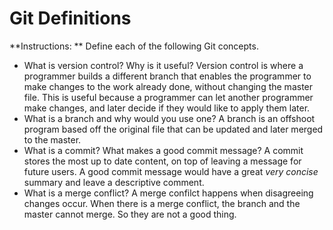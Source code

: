 # Git Definitions

**Instructions: ** Define each of the following Git concepts.

* What is version control?  Why is it useful?
Version control is where a programmer builds a different branch that enables the programmer to make changes to the work already done, without changing the master file. This is useful because a programmer can let another programmer make changes, and later decide if they would like to apply them later.
* What is a branch and why would you use one?
A branch is an offshoot program based off the original file that can be updated and later merged to the master.
* What is a commit? What makes a good commit message?
A commit stores the most up to date content, on top of leaving a message for future users. A good commit message would have a great *very concise* summary and leave a descriptive comment.
* What is a merge conflict? 
A merge confilct happens when disagreeing changes occur. When there is a merge conflict, the branch and the master cannot merge. So they are not a good thing.